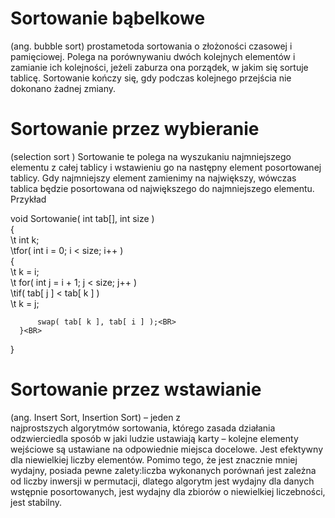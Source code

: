 # Sortowanie bąbelkowe 

(ang. bubble sort) prostametoda sortowania o złożoności czasowej i pamięciowej.
Polega na porównywaniu dwóch kolejnych elementów i zamianie ich kolejności, jeżeli zaburza ona porządek, w jakim się sortuje tablicę. Sortowanie kończy się, gdy podczas kolejnego przejścia nie dokonano żadnej zmiany.


# Sortowanie przez wybieranie
(selection sort ) Sortowanie te polega na wyszukaniu najmniejszego elementu z całej tablicy i wstawieniu go na następny element posortowanej tablicy. Gdy najmniejszy element zamienimy na największy, wówczas tablica będzie posortowana od największego do najmniejszego elementu. 
Przykład

  void Sortowanie( int tab[], int size ) <BR>
  {<BR>
 \t int k; <BR>
  \tfor( int i = 0; i < size; i++ )<BR>
      {<BR>
    \t      k = i;<BR>
    \t       for( int j = i + 1; j < size; j++ )<BR>
     \tif( tab[ j ] < tab[ k ] )<BR>
     \t           k = j;<BR>
          
          swap( tab[ k ], tab[ i ] );<BR>
      }<BR>
  }<BR>



# Sortowanie przez wstawianie 

(ang. Insert Sort, Insertion Sort) – jeden z najprostszych algorytmów sortowania, którego zasada działania odzwierciedla sposób w jaki ludzie ustawiają karty – kolejne elementy wejściowe są ustawiane na odpowiednie miejsca docelowe. Jest efektywny dla niewielkiej liczby elementów. Pomimo tego, że jest znacznie mniej wydajny, posiada pewne zalety:liczba wykonanych porównań jest zależna od liczby inwersji w permutacji, dlatego algorytm jest wydajny dla danych wstępnie posortowanych, jest wydajny dla zbiorów o niewielkiej liczebności, jest stabilny. 
